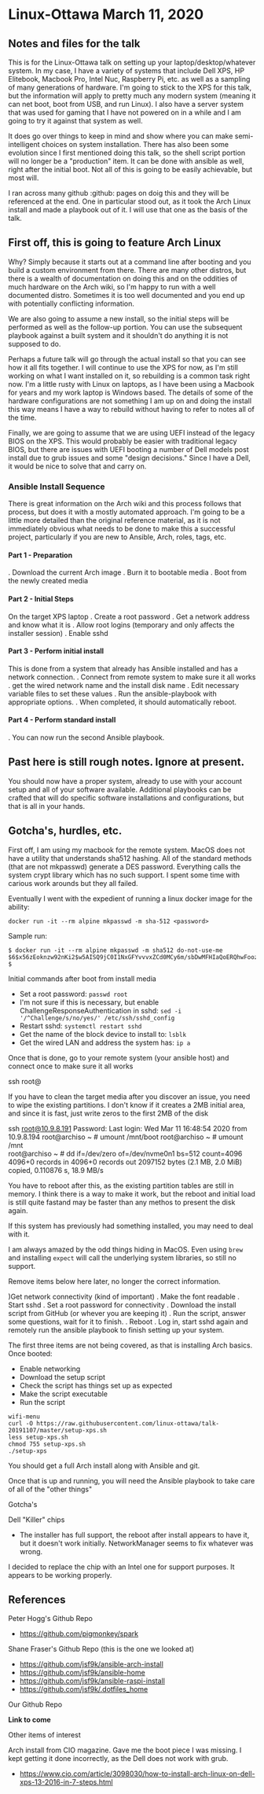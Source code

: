 # Linux-Ottawa March 11, 2020

## Notes and files for the talk

This is for the Linux-Ottawa talk on setting up your laptop/desktop/whatever system. In my case, I have a variety of systems that include Dell XPS, HP Elitebook, Macbook Pro, Intel Nuc, Raspberry Pi, etc. as well as a sampling of many generations of hardware. I'm going to stick to the XPS for this talk, but the information will apply to pretty much any modern system (meaning it can net boot, boot from USB, and run Linux). I also have a server system that was used for gaming that I have not powered on in a while and I am going to try it against that system as well. 

It does go over things to keep in mind and show where you can make semi-intelligent choices on system installation. There has also been some evolution since I first mentioned doing this talk, so the shell script portion will no longer be a "production" item. It can be done with ansible as well, right after the initial boot. Not all of this is going to be easily achievable, but most will.

I ran across many github :github: pages on doig this and they will be referenced at the end. One in particular stood out, as it took the Arch Linux install and made a playbook out of it. I will use that one as the basis of the talk.

## First off, this is going to feature Arch Linux

Why? Simply because it starts out at a command line after booting and you build a custom environment from there. There are many other distros, but there is a wealth of documentation on doing this and on the oddities of much hardware on the Arch wiki, so I'm happy to run with a well documented distro. Sometimes it is too well documented and you end up with potentially conflicting information.

We are also going to assume a new install, so the initial steps will be performed as well as the follow-up portion. You can use the subsequent playbook against a built system and it shouldn't do anything it is not supposed to do.

Perhaps a future talk will go through the actual install so that you can see how it all fits together. I will continue to use the XPS for now, as I'm still working on what I want installed on it, so rebuilding is a common task right now. I'm a little rusty with Linux on laptops, as I have been using a Macbook for years and my work laptop is Windows based. The details of some of the hardware configurations are not something I am up on and doing the install this way means I have a way to rebuild without having to refer to notes all of the time.

Finally, we are going to assume that we are using UEFI instead of the legacy BIOS on the XPS. This would probably be easier with traditional legacy BIOS, but there are issues with UEFI booting a number of Dell models post install due to grub issues and some "design decisions." Since I have a Dell, it would be nice to solve that and carry on.

### Ansible Install Sequence

There is great information on the Arch wiki and this process follows that process, but does it with a mostly automated approach. I'm going to be a little more detailed than the original reference material, as it is not immediately obvious what needs to be done to make this a successful project, particularly if you are new to Ansible, Arch, roles, tags, etc. 

#### Part 1 - Preparation
. Download the current Arch image
. Burn it to bootable media
. Boot from the newly created media

#### Part 2 - Initial Steps

On the target XPS laptop
. Create a root password
. Get a network address and know what it is
. Allow root logins (temporary and only affects the installer session)
. Enable sshd

#### Part 3 - Perform initial install
This is done from a system that already has Ansible installed and has a network connection.
. Connect from remote system to make sure it all works
. get the wired network name and the install disk name
. Edit necessary variable files to set these values
. Run the ansible-playbook with appropriate options. 
. When completed, it should automatically reboot.

#### Part 4 - Perform standard install
. You can now run the second Ansible playbook.










## Past here is still rough notes. Ignore at present.

You should now have a proper system, already to use with your account setup and all of your software available. Additional playbooks can be crafted that will do specific software installations and configurations, but that is all in your hands.

## Gotcha's, hurdles, etc.

First off, I am using my macbook for the remote system. MacOS does not have a utility that understands sha512 hashing. All of the standard methods (that are not mkpasswd) generate a DES password. Everything calls the system crypt library which has no such support. I spent some time with carious work arounds but they all failed.

Eventually I went with the expedient of running a linux docker image for the ability:

```
docker run -it --rm alpine mkpasswd -m sha-512 <password>
```

Sample run:

```
$ docker run -it --rm alpine mkpasswd -m sha512 do-not-use-me
$6$x56zEoknzw92nKi2$w5AISQ9jC0I1NxGFYvvvxZCd0MCy6m/sbDwMFHIaQoERQhwFoozAqeyjcaETIcmNaKSjLUJKW8WUAk4ogFw8R1
$

```

Initial commands after boot from install media

* Set a root password: `passwd root` 
* I'm not sure if this is necessary, but enable ChallengeResponseAuthentication in sshd:
`sed -i '/^Challenge/s/no/yes/' /etc/ssh/sshd_config`
* Restart sshd: `systemctl restart sshd`
* Get the name of the block device to install to: `lsblk`
* Get the wired LAN and address the system has: `ip a`

Once that is done, go to your remote system (your ansible host) and connect once to make sure it all works

ssh root@<ip from previous command>


If you have to clean the target media after you discover an issue, you need to wipe the existing partitions. I don't know if it creates a 2MB initial area, and since it is fast, just write zeros to the first 2MB of the disk

ssh root@10.9.8.191
Password: 
Last login: Wed Mar 11 16:48:54 2020 from 10.9.8.194
root@archiso ~ # umount /mnt/boot
root@archiso ~ # umount /mnt     
root@archiso ~ # dd if=/dev/zero of=/dev/nvme0n1 bs=512 count=4096
4096+0 records in
4096+0 records out
2097152 bytes (2.1 MB, 2.0 MiB) copied, 0.110876 s, 18.9 MB/s

You have to reboot after this, as the existing partition tables are still in memory. I think there is a way to make it work, but the reboot and initial load is still quite fastand may be faster than any methos to present the disk again.

If this system has previously had something installed, you may need to deal with it.





I am always amazed by the odd things hiding in MacOS. Even using `brew` and installing `expect` will call the underlying system libraries, so still no support.



Remove items below here later, no longer the correct information.

)Get network connectivity (kind of important)
. Make the font readable
. Start sshd
. Set a root password for connectivity
. Download the install script from GitHub (or whever you are keeping it)
. Run the script, answer some questions, wait for it to finish.
. Reboot
. Log in, start sshd again and remotely run the ansible playbook to finish setting up your system.

The first three items are not being covered, as that is installing Arch basics.
Once booted:
- Enable networking
- Download the setup script
- Check the script has things set up as expected
- Make the script executable
- Run the script

```
wifi-menu
curl -O https://raw.githubusercontent.com/linux-ottawa/talk-20191107/master/setup-xps.sh
less setup-xps.sh
chmod 755 setup-xps.sh
./setup-xps
```

You should get a full Arch install along with Ansible and git. 

Once that is up and running, you will need the Ansible playbook to take care of all of the "other things"


Gotcha's

Dell "Killer" chips
- The installer has full support, the reboot after install appears to have it, but it doesn't work initially. NetworkManager seems to fix whatever was wrong.

I decided to replace the chip with an Intel one for support purposes. It appears to be working properly.


## References

Peter Hogg's Github Repo

* https://github.com/pigmonkey/spark

Shane Fraser's Github Repo (this is the one we looked at)

* https://github.com/jsf9k/ansible-arch-install
* https://github.com/jsf9k/ansible-home
* https://github.com/jsf9k/ansible-raspi-install
* https://github.com/jsf9k/.dotfiles_home

Our Github Repo

**Link to come**

Other items of interest

Arch install from CIO magazine. Gave me the boot piece I was missing. I kept getting it done incorrectly, as the Dell does not work with grub.

* https://www.cio.com/article/3098030/how-to-install-arch-linux-on-dell-xps-13-2016-in-7-steps.html
